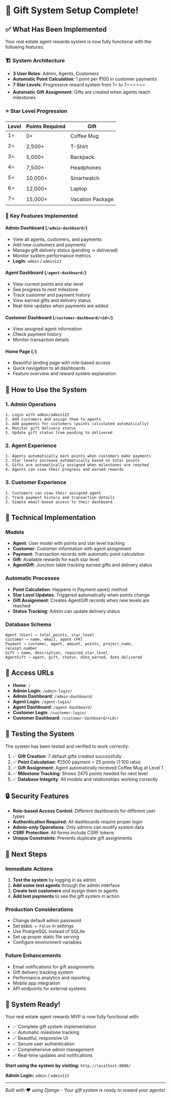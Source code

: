 # 🎁 Gift System Setup Complete!

## ✅ What Has Been Implemented

Your real estate agent rewards system is now fully functional with the following features:

### 🏗️ **System Architecture**
- **3 User Roles**: Admin, Agents, Customers
- **Automatic Point Calculation**: 1 point per ₹100 in customer payments
- **7 Star Levels**: Progressive reward system from 1⭐ to 7⭐⭐⭐⭐⭐⭐
- **Automatic Gift Assignment**: Gifts are created when agents reach milestones

### ⭐ **Star Level Progression**
| Level | Points Required | Gift |
|-------|----------------|------|
| 1⭐ | 0+ | Coffee Mug |
| 2⭐ | 2,500+ | T-Shirt |
| 3⭐ | 5,000+ | Backpack |
| 4⭐ | 7,500+ | Headphones |
| 5⭐ | 10,000+ | Smartwatch |
| 6⭐ | 12,000+ | Laptop |
| 7⭐ | 15,000+ | Vacation Package |

### 🎯 **Key Features Implemented**

#### **Admin Dashboard** (`/admin-dashboard/`)
- View all agents, customers, and payments
- Add new customers and payments
- Manage gift delivery status (pending → delivered)
- Monitor system performance metrics
- **Login**: `admin` / `admin123`

#### **Agent Dashboard** (`/agent-dashboard/`)
- View current points and star level
- See progress to next milestone
- Track customer and payment history
- View earned gifts and delivery status
- Real-time updates when payments are added

#### **Customer Dashboard** (`/customer-dashboard/<id>/`)
- View assigned agent information
- Check payment history
- Monitor transaction details

#### **Home Page** (`/`)
- Beautiful landing page with role-based access
- Quick navigation to all dashboards
- Feature overview and reward system explanation

## 🚀 **How to Use the System**

### 1. **Admin Operations**
```
1. Login with admin/admin123
2. Add customers and assign them to agents
3. Add payments for customers (points calculated automatically)
4. Monitor gift delivery status
5. Update gift status from pending to delivered
```

### 2. **Agent Experience**
```
1. Agents automatically earn points when customers make payments
2. Star levels increase automatically based on total points
3. Gifts are automatically assigned when milestones are reached
4. Agents can view their progress and earned rewards
```

### 3. **Customer Experience**
```
1. Customers can view their assigned agent
2. Track payment history and transaction details
3. Simple email-based access to their dashboard
```

## 🔧 **Technical Implementation**

### **Models**
- **Agent**: User model with points and star level tracking
- **Customer**: Customer information with agent assignment
- **Payment**: Transaction records with automatic point calculation
- **Gift**: Available rewards for each star level
- **AgentGift**: Junction table tracking earned gifts and delivery status

### **Automatic Processes**
- **Point Calculation**: Happens in Payment.save() method
- **Star Level Updates**: Triggered automatically when points change
- **Gift Assignment**: Creates AgentGift records when new levels are reached
- **Status Tracking**: Admin can update delivery status

### **Database Schema**
```
Agent (User) → total_points, star_level
Customer → name, email, agent (FK)
Payment → customer, agent, amount, points, project_name, receipt_number
Gift → name, description, required_star_level
AgentGift → agent, gift, status, date_earned, date_delivered
```

## 📱 **Access URLs**

- **Home**: `/`
- **Admin Login**: `/admin-login/`
- **Admin Dashboard**: `/admin-dashboard/`
- **Agent Login**: `/agent-login/`
- **Agent Dashboard**: `/agent-dashboard/`
- **Customer Login**: `/customer-login/`
- **Customer Dashboard**: `/customer-dashboard/<id>/`

## 🧪 **Testing the System**

The system has been tested and verified to work correctly:

1. ✅ **Gift Creation**: 7 default gifts created successfully
2. ✅ **Point Calculation**: ₹2500 payment = 25 points (1:100 ratio)
3. ✅ **Gift Assignment**: Agent automatically received Coffee Mug at Level 1
4. ✅ **Milestone Tracking**: Shows 2475 points needed for next level
5. ✅ **Database Integrity**: All models and relationships working correctly

## 🔒 **Security Features**

- **Role-based Access Control**: Different dashboards for different user types
- **Authentication Required**: All dashboards require proper login
- **Admin-only Operations**: Only admins can modify system data
- **CSRF Protection**: All forms include CSRF tokens
- **Unique Constraints**: Prevents duplicate gift assignments

## 🚀 **Next Steps**

### **Immediate Actions**
1. **Test the system** by logging in as admin
2. **Add some test agents** through the admin interface
3. **Create test customers** and assign them to agents
4. **Add test payments** to see the gift system in action

### **Production Considerations**
- Change default admin password
- Set `DEBUG = False` in settings
- Use PostgreSQL instead of SQLite
- Set up proper static file serving
- Configure environment variables

### **Future Enhancements**
- Email notifications for gift assignments
- Gift delivery tracking system
- Performance analytics and reporting
- Mobile app integration
- API endpoints for external systems

## 🎉 **System Ready!**

Your real estate agent rewards MVP is now fully functional with:
- ✅ Complete gift system implementation
- ✅ Automatic milestone tracking
- ✅ Beautiful, responsive UI
- ✅ Secure user authentication
- ✅ Comprehensive admin management
- ✅ Real-time updates and notifications

**Start using the system by visiting:** `http://localhost:8000/`

**Admin Login:** `admin` / `admin123`

---

*Built with ❤️ using Django - Your gift system is ready to reward your agents!*
